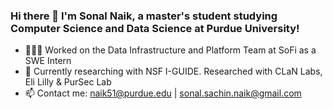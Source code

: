 ### Hi there 👋 I'm Sonal Naik, a master's student studying Computer Science and Data Science at Purdue University!
- 👩🏽‍💼 Worked on the Data Infrastructure and Platform Team at SoFi as a SWE Intern
- 👯 Currently researching with NSF I-GUIDE. Researched with CLaN Labs, Eli Lilly & PurSec Lab
- 📫 Contact me: naik51@purdue.edu | sonal.sachin.naik@gmail.com
